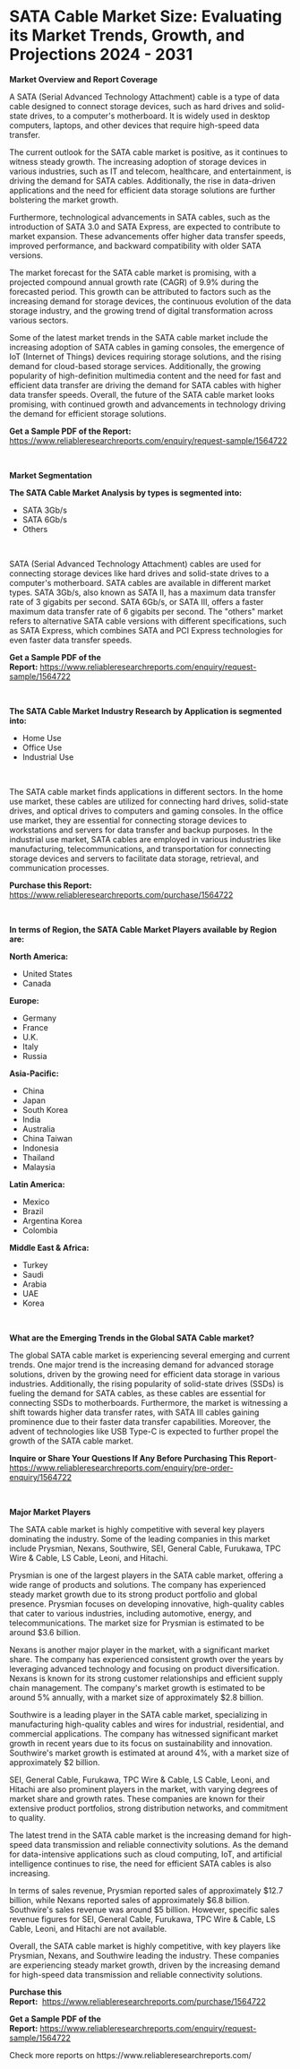 <p><h1>SATA Cable Market Size: Evaluating its Market Trends, Growth, and Projections 2024 - 2031</h1></p><p><strong>Market Overview and Report Coverage</strong></p>
<p><p>A SATA (Serial Advanced Technology Attachment) cable is a type of data cable designed to connect storage devices, such as hard drives and solid-state drives, to a computer's motherboard. It is widely used in desktop computers, laptops, and other devices that require high-speed data transfer.</p><p>The current outlook for the SATA cable market is positive, as it continues to witness steady growth. The increasing adoption of storage devices in various industries, such as IT and telecom, healthcare, and entertainment, is driving the demand for SATA cables. Additionally, the rise in data-driven applications and the need for efficient data storage solutions are further bolstering the market growth.</p><p>Furthermore, technological advancements in SATA cables, such as the introduction of SATA 3.0 and SATA Express, are expected to contribute to market expansion. These advancements offer higher data transfer speeds, improved performance, and backward compatibility with older SATA versions.</p><p>The market forecast for the SATA cable market is promising, with a projected compound annual growth rate (CAGR) of 9.9% during the forecasted period. This growth can be attributed to factors such as the increasing demand for storage devices, the continuous evolution of the data storage industry, and the growing trend of digital transformation across various sectors.</p><p>Some of the latest market trends in the SATA cable market include the increasing adoption of SATA cables in gaming consoles, the emergence of IoT (Internet of Things) devices requiring storage solutions, and the rising demand for cloud-based storage services. Additionally, the growing popularity of high-definition multimedia content and the need for fast and efficient data transfer are driving the demand for SATA cables with higher data transfer speeds. Overall, the future of the SATA cable market looks promising, with continued growth and advancements in technology driving the demand for efficient storage solutions.</p></p>
<p><strong>Get a Sample PDF of the Report:</strong> <a href="https://www.reliableresearchreports.com/enquiry/request-sample/1564722">https://www.reliableresearchreports.com/enquiry/request-sample/1564722</a></p>
<p>&nbsp;</p>
<p><strong>Market Segmentation</strong></p>
<p><strong>The SATA Cable Market Analysis by types is segmented into:</strong></p>
<p><ul><li>SATA 3Gb/s</li><li>SATA 6Gb/s</li><li>Others</li></ul></p>
<p>&nbsp;</p>
<p><p>SATA (Serial Advanced Technology Attachment) cables are used for connecting storage devices like hard drives and solid-state drives to a computer's motherboard. SATA cables are available in different market types. SATA 3Gb/s, also known as SATA II, has a maximum data transfer rate of 3 gigabits per second. SATA 6Gb/s, or SATA III, offers a faster maximum data transfer rate of 6 gigabits per second. The "others" market refers to alternative SATA cable versions with different specifications, such as SATA Express, which combines SATA and PCI Express technologies for even faster data transfer speeds.</p></p>
<p><strong>Get a Sample PDF of the Report:</strong>&nbsp;<a href="https://www.reliableresearchreports.com/enquiry/request-sample/1564722">https://www.reliableresearchreports.com/enquiry/request-sample/1564722</a></p>
<p>&nbsp;</p>
<p><strong>The SATA Cable Market Industry Research by Application is segmented into:</strong></p>
<p><ul><li>Home Use</li><li>Office Use</li><li>Industrial Use</li></ul></p>
<p>&nbsp;</p>
<p><p>The SATA cable market finds applications in different sectors. In the home use market, these cables are utilized for connecting hard drives, solid-state drives, and optical drives to computers and gaming consoles. In the office use market, they are essential for connecting storage devices to workstations and servers for data transfer and backup purposes. In the industrial use market, SATA cables are employed in various industries like manufacturing, telecommunications, and transportation for connecting storage devices and servers to facilitate data storage, retrieval, and communication processes.</p></p>
<p><strong>Purchase this Report:</strong>&nbsp; <a href="https://www.reliableresearchreports.com/purchase/1564722">https://www.reliableresearchreports.com/purchase/1564722</a></p>
<p>&nbsp;</p>
<p><strong>In terms of Region, the SATA Cable Market Players available by Region are:</strong></p>
<p>
    <p> <strong> North America: </strong>
        <ul>
            <li>United States</li>
            <li>Canada</li>
        </ul>
        </p> 
    <p> <strong> Europe: </strong>
        <ul>
            <li>Germany</li>
            <li>France</li>
            <li>U.K.</li>
            <li>Italy</li>
            <li>Russia</li>
        </ul>
        </p> 
    <p> <strong> Asia-Pacific: </strong>
        <ul>
            <li>China</li>
            <li>Japan</li>
            <li>South Korea</li>
            <li>India</li>
            <li>Australia</li>
            <li>China Taiwan</li>
            <li>Indonesia</li>
            <li>Thailand</li>
            <li>Malaysia</li>
        </ul>
        </p> 
    <p> <strong> Latin America: </strong>
        <ul>
            <li>Mexico</li>
            <li>Brazil</li>
            <li>Argentina Korea</li>
            <li>Colombia</li>
        </ul>
        </p> 
    <p> <strong> Middle East & Africa: </strong>
        <ul>
            <li>Turkey</li>
            <li>Saudi</li>
            <li>Arabia</li>
            <li>UAE</li>
            <li>Korea</li>
        </ul>
    </p>
    </p>
<p>&nbsp;</p>
<p><strong>What are the Emerging Trends in the Global SATA Cable market?</strong></p>
<p><p>The global SATA cable market is experiencing several emerging and current trends. One major trend is the increasing demand for advanced storage solutions, driven by the growing need for efficient data storage in various industries. Additionally, the rising popularity of solid-state drives (SSDs) is fueling the demand for SATA cables, as these cables are essential for connecting SSDs to motherboards. Furthermore, the market is witnessing a shift towards higher data transfer rates, with SATA III cables gaining prominence due to their faster data transfer capabilities. Moreover, the advent of technologies like USB Type-C is expected to further propel the growth of the SATA cable market.</p></p>
<p><strong>Inquire or Share Your Questions If Any Before Purchasing This Report</strong>- <a href="https://www.reliableresearchreports.com/enquiry/pre-order-enquiry/1564722">https://www.reliableresearchreports.com/enquiry/pre-order-enquiry/1564722</a></p>
<p>&nbsp;</p>
<p><strong>Major Market Players</strong></p>
<p><p>The SATA cable market is highly competitive with several key players dominating the industry. Some of the leading companies in this market include Prysmian, Nexans, Southwire, SEI, General Cable, Furukawa, TPC Wire & Cable, LS Cable, Leoni, and Hitachi.</p><p>Prysmian is one of the largest players in the SATA cable market, offering a wide range of products and solutions. The company has experienced steady market growth due to its strong product portfolio and global presence. Prysmian focuses on developing innovative, high-quality cables that cater to various industries, including automotive, energy, and telecommunications. The market size for Prysmian is estimated to be around $3.6 billion.</p><p>Nexans is another major player in the market, with a significant market share. The company has experienced consistent growth over the years by leveraging advanced technology and focusing on product diversification. Nexans is known for its strong customer relationships and efficient supply chain management. The company's market growth is estimated to be around 5% annually, with a market size of approximately $2.8 billion.</p><p>Southwire is a leading player in the SATA cable market, specializing in manufacturing high-quality cables and wires for industrial, residential, and commercial applications. The company has witnessed significant market growth in recent years due to its focus on sustainability and innovation. Southwire's market growth is estimated at around 4%, with a market size of approximately $2 billion.</p><p>SEI, General Cable, Furukawa, TPC Wire & Cable, LS Cable, Leoni, and Hitachi are also prominent players in the market, with varying degrees of market share and growth rates. These companies are known for their extensive product portfolios, strong distribution networks, and commitment to quality.</p><p>The latest trend in the SATA cable market is the increasing demand for high-speed data transmission and reliable connectivity solutions. As the demand for data-intensive applications such as cloud computing, IoT, and artificial intelligence continues to rise, the need for efficient SATA cables is also increasing.</p><p>In terms of sales revenue, Prysmian reported sales of approximately $12.7 billion, while Nexans reported sales of approximately $6.8 billion. Southwire's sales revenue was around $5 billion. However, specific sales revenue figures for SEI, General Cable, Furukawa, TPC Wire & Cable, LS Cable, Leoni, and Hitachi are not available.</p><p>Overall, the SATA cable market is highly competitive, with key players like Prysmian, Nexans, and Southwire leading the industry. These companies are experiencing steady market growth, driven by the increasing demand for high-speed data transmission and reliable connectivity solutions.</p></p>
<p><strong>Purchase this Report:</strong>&nbsp;&nbsp;<a href="https://www.reliableresearchreports.com/purchase/1564722">https://www.reliableresearchreports.com/purchase/1564722</a></p>
<p></p>
<p><strong>Get a Sample PDF of the Report:</strong>&nbsp;<a href="https://www.reliableresearchreports.com/enquiry/request-sample/1564722">https://www.reliableresearchreports.com/enquiry/request-sample/1564722</a></p>
<p>Check more reports on https://www.reliableresearchreports.com/</p>